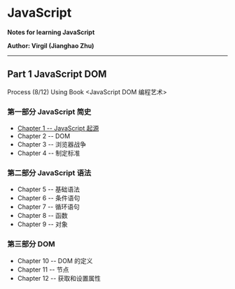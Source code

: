 # JavaScript 
**Notes for learning JavaScript** 

**Author: Virgil (Jianghao Zhu)**  

---

## Part 1 JavaScript DOM 

Process (8/12) Using Book <JavaScript DOM 编程艺术>

### 第一部分 JavaScript 简史

- [Chapter 1 -- JavaScript 起源](JavaScriptDomNotes/Chapter1.md)
- Chapter 2 -- DOM
- Chapter 3 -- 浏览器战争
- Chapter 4 -- 制定标准

### 第二部分 JavaScript 语法

- Chapter 5 -- 基础语法
- Chapter 6 -- 条件语句
- Chapter 7 -- 循环语句
- Chapter 8 -- 函数
- Chapter 9 -- 对象

### 第三部分 DOM

- Chapter 10 -- DOM 的定义
- Chapter 11 -- 节点
- Chapter 12 -- 获取和设置属性

